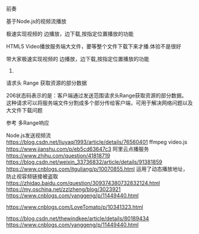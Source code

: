 前奏

基于Node.js的视频流播放

极速实现视频的  边播放，边下载,按指定位置播放的功能

HTML5 Video播放服务端大文件，要等整个文件下载下来才播.体验不是很好

带大家极速实现视频的  边播放，边下载,按指定位置播放的功能


1.







请求头 Range 获取资源的部分数据

 206状态码表示的是：客户端通过发送范围请求头Range获取资源的部分数据。
 这种请求可以将服务端文件分割成多个部分传给客户端，可用于解决网络问题以及大文件下载问题


 


参考
多Range响应

Node.js发送视频流
https://blog.csdn.net/liuyaqi1993/article/details/76560401
ffmpeg
video.js
https://www.jianshu.com/p/eb5cd63647c3
阿里云点播服务
https://www.zhihu.com/question/41818719
https://blog.csdn.net/weixin_33736832/article/details/91381859
https://www.cnblogs.com/itguliang/p/10070855.html
运用了动态播放地址，防止视容频链接被盗取
https://zhidao.baidu.com/question/309374380732832124.html
https://my.oschina.net/zzlzheng/blog/3023921
https://www.cnblogs.com/yanggeng/p/11449440.html

https://www.cnblogs.com/LoveTomato/p/10341323.html

https://blog.csdn.net/thewindkee/article/details/80189434
https://www.cnblogs.com/yanggeng/p/11449440.html